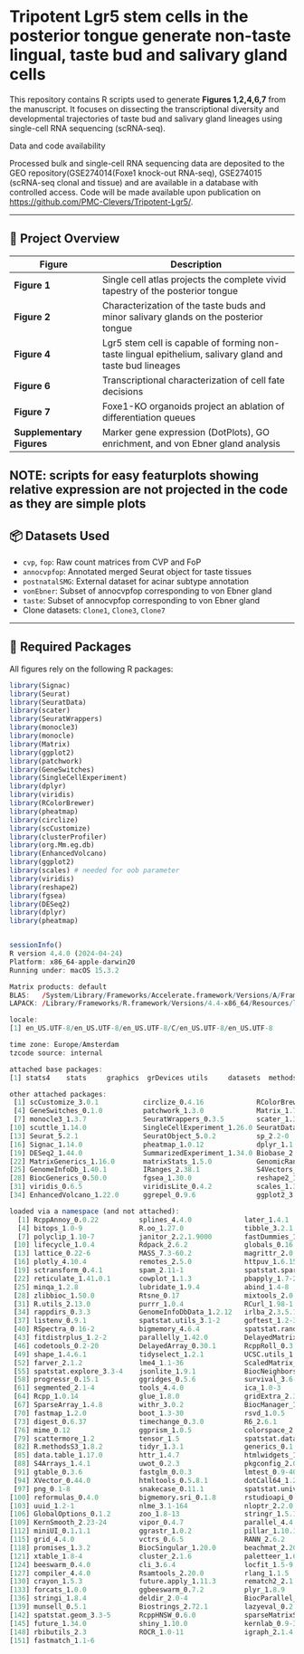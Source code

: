 
#  Tripotent Lgr5 stem cells in the posterior tongue generate non-taste lingual, taste bud and salivary gland cells

This repository contains R scripts used to generate **Figures 1,2,4,6,7** from the manuscript. It focuses on dissecting the transcriptional diversity and developmental trajectories of taste bud and salivary gland lineages using single-cell RNA sequencing (scRNA-seq).

Data and code availability 

Processed bulk and single-cell RNA sequencing data are deposited to the GEO repository(GSE274014(Foxe1 knock-out RNA-seq), GSE274015 (scRNA-seq clonal and tissue)  and are available in a database with controlled access. Code will be made available upon publication on https://github.com/PMC-Clevers/Tripotent-Lgr5/.

---

## 📁 Project Overview

| Figure | Description |
|--------|-------------|
| **Figure 1** | Single cell atlas projects the complete vivid tapestry of the posterior tongue |
| **Figure 2** | Characterization of the taste buds and minor salivary glands on the posterior tongue |
| **Figure 4** | Lgr5 stem cell is capable of forming non-taste lingual epithelium, salivary gland and taste bud lineages|
| **Figure 6** | Transcriptional characterization of cell fate decisions|
| **Figure 7** | Foxe1-KO organoids project an ablation of differentiation queues|
| **Supplementary Figures** | Marker gene expression (DotPlots), GO enrichment, and von Ebner gland analysis |

NOTE: scripts for easy featurplots showing relative expression are not projected in the code as they are simple plots
---

## 📦 Datasets Used

- `cvp`, `fop`: Raw count matrices from CVP and FoP
- `annocvpfop`: Annotated merged Seurat object for taste tissues
- `postnatalSMG`: External dataset for acinar subtype annotation
- `vonEbner`: Subset of annocvpfop corresponding to von Ebner gland
- `taste`: Subset of annocvpfop corresponding to von Ebner gland
- Clone datasets: `Clone1`, `Clone3`, `Clone7`

---

## 🧪 Required Packages

All figures rely on the following R packages:

```r
library(Signac)
library(Seurat)
library(SeuratData)
library(scater)
library(SeuratWrappers)
library(monocle3)
library(monocle)
library(Matrix)
library(ggplot2)
library(patchwork)
library(GeneSwitches)
library(SingleCellExperiment)
library(dplyr)
library(viridis)
library(RColorBrewer)
library(pheatmap)
library(circlize)
library(scCustomize)
library(clusterProfiler)
library(org.Mm.eg.db)
library(EnhancedVolcano)
library(ggplot2)
library(scales) # needed for oob parameter
library(viridis)
library(reshape2)
library(fgsea)
library(DESeq2)
library(dplyr)
library(pheatmap)


sessionInfo()
R version 4.4.0 (2024-04-24)
Platform: x86_64-apple-darwin20
Running under: macOS 15.3.2

Matrix products: default
BLAS:   /System/Library/Frameworks/Accelerate.framework/Versions/A/Frameworks/vecLib.framework/Versions/A/libBLAS.dylib 
LAPACK: /Library/Frameworks/R.framework/Versions/4.4-x86_64/Resources/lib/libRlapack.dylib;  LAPACK version 3.12.0

locale:
[1] en_US.UTF-8/en_US.UTF-8/en_US.UTF-8/C/en_US.UTF-8/en_US.UTF-8

time zone: Europe/Amsterdam
tzcode source: internal

attached base packages:
[1] stats4    stats     graphics  grDevices utils     datasets  methods   base     

other attached packages:
 [1] scCustomize_3.0.1           circlize_0.4.16             RColorBrewer_1.1-3         
 [4] GeneSwitches_0.1.0          patchwork_1.3.0             Matrix_1.7-0               
 [7] monocle3_1.3.7              SeuratWrappers_0.3.5        scater_1.32.1              
[10] scuttle_1.14.0              SingleCellExperiment_1.26.0 SeuratData_0.2.2.9001      
[13] Seurat_5.2.1                SeuratObject_5.0.2          sp_2.2-0                   
[16] Signac_1.14.0               pheatmap_1.0.12             dplyr_1.1.4                
[19] DESeq2_1.44.0               SummarizedExperiment_1.34.0 Biobase_2.64.0             
[22] MatrixGenerics_1.16.0       matrixStats_1.5.0           GenomicRanges_1.56.2       
[25] GenomeInfoDb_1.40.1         IRanges_2.38.1              S4Vectors_0.42.1           
[28] BiocGenerics_0.50.0         fgsea_1.30.0                reshape2_1.4.4             
[31] viridis_0.6.5               viridisLite_0.4.2           scales_1.3.0               
[34] EnhancedVolcano_1.22.0      ggrepel_0.9.6               ggplot2_3.5.1              

loaded via a namespace (and not attached):
  [1] RcppAnnoy_0.0.22          splines_4.4.0             later_1.4.1              
  [4] bitops_1.0-9              R.oo_1.27.0               tibble_3.2.1             
  [7] polyclip_1.10-7           janitor_2.2.1.9000        fastDummies_1.7.5        
 [10] lifecycle_1.0.4           Rdpack_2.6.2              globals_0.16.3           
 [13] lattice_0.22-6            MASS_7.3-60.2             magrittr_2.0.3           
 [16] plotly_4.10.4             remotes_2.5.0             httpuv_1.6.15            
 [19] sctransform_0.4.1         spam_2.11-1               spatstat.sparse_3.1-0    
 [22] reticulate_1.41.0.1       cowplot_1.1.3             pbapply_1.7-2            
 [25] minqa_1.2.8               lubridate_1.9.4           abind_1.4-8              
 [28] zlibbioc_1.50.0           Rtsne_0.17                mixtools_2.0.0.1         
 [31] R.utils_2.13.0            purrr_1.0.4               RCurl_1.98-1.16          
 [34] rappdirs_0.3.3            GenomeInfoDbData_1.2.12   irlba_2.3.5.1            
 [37] listenv_0.9.1             spatstat.utils_3.1-2      goftest_1.2-3            
 [40] RSpectra_0.16-2           bigmemory_4.6.4           spatstat.random_3.3-2    
 [43] fitdistrplus_1.2-2        parallelly_1.42.0         DelayedMatrixStats_1.26.0
 [46] codetools_0.2-20          DelayedArray_0.30.1       RcppRoll_0.3.1           
 [49] shape_1.4.6.1             tidyselect_1.2.1          UCSC.utils_1.0.0         
 [52] farver_2.1.2              lme4_1.1-36               ScaledMatrix_1.12.0      
 [55] spatstat.explore_3.3-4    jsonlite_1.9.1            BiocNeighbors_1.22.0     
 [58] progressr_0.15.1          ggridges_0.5.6            survival_3.6-4           
 [61] segmented_2.1-4           tools_4.4.0               ica_1.0-3                
 [64] Rcpp_1.0.14               glue_1.8.0                gridExtra_2.3            
 [67] SparseArray_1.4.8         withr_3.0.2               BiocManager_1.30.25      
 [70] fastmap_1.2.0             boot_1.3-30               rsvd_1.0.5               
 [73] digest_0.6.37             timechange_0.3.0          R6_2.6.1                 
 [76] mime_0.12                 ggprism_1.0.5             colorspace_2.1-1         
 [79] scattermore_1.2           tensor_1.5                spatstat.data_3.1-4      
 [82] R.methodsS3_1.8.2         tidyr_1.3.1               generics_0.1.3           
 [85] data.table_1.17.0         httr_1.4.7                htmlwidgets_1.6.4        
 [88] S4Arrays_1.4.1            uwot_0.2.3                pkgconfig_2.0.3          
 [91] gtable_0.3.6              fastglm_0.0.3             lmtest_0.9-40            
 [94] XVector_0.44.0            htmltools_0.5.8.1         dotCall64_1.2            
 [97] png_0.1-8                 snakecase_0.11.1          spatstat.univar_3.1-2    
[100] reformulas_0.4.0          bigmemory.sri_0.1.8       rstudioapi_0.17.1        
[103] uuid_1.2-1                nlme_3.1-164              nloptr_2.2.0             
[106] GlobalOptions_0.1.2       zoo_1.8-13                stringr_1.5.1            
[109] KernSmooth_2.23-24        vipor_0.4.7               parallel_4.4.0           
[112] miniUI_0.1.1.1            ggrastr_1.0.2             pillar_1.10.1            
[115] grid_4.4.0                vctrs_0.6.5               RANN_2.6.2               
[118] promises_1.3.2            BiocSingular_1.20.0       beachmat_2.20.0          
[121] xtable_1.8-4              cluster_2.1.6             paletteer_1.6.0          
[124] beeswarm_0.4.0            cli_3.6.4                 locfit_1.5-9.12          
[127] compiler_4.4.0            Rsamtools_2.20.0          rlang_1.1.5              
[130] crayon_1.5.3              future.apply_1.11.3       rematch2_2.1.2           
[133] forcats_1.0.0             ggbeeswarm_0.7.2          plyr_1.8.9               
[136] stringi_1.8.4             deldir_2.0-4              BiocParallel_1.38.0      
[139] munsell_0.5.1             Biostrings_2.72.1         lazyeval_0.2.2           
[142] spatstat.geom_3.3-5       RcppHNSW_0.6.0            sparseMatrixStats_1.16.0 
[145] future_1.34.0             shiny_1.10.0              kernlab_0.9-33           
[148] rbibutils_2.3             ROCR_1.0-11               igraph_2.1.4             
[151] fastmatch_1.1-6     
